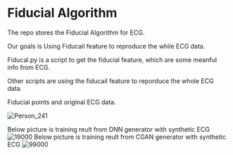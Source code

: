# Fiducial Algorithm
The repo stores the Fiducial Algorithm for ECG.

Our goals is Using Fiducail feature to reproduce the while ECG data.  

Fiducal.py is a script to get the fiducial feature, which are some meanful info from ECG.  

Other scripts are using the fiducail feature to reporduce the whole ECG data.  

Fiducial points and original ECG data.  

![Person_241](https://user-images.githubusercontent.com/86145579/134438436-cfb123f0-ef6d-4718-9581-f27eee9c6501.png)

Below picture is training reult from DNN generator with synthetic ECG
![19000](https://user-images.githubusercontent.com/86145579/134438046-a46e3496-a12d-4af7-bd51-e89d7df77164.png)
Below picture is training reult from CGAN generator with synthetic ECG
![99000](https://user-images.githubusercontent.com/86145579/134438193-6812ee05-dd8c-4bc9-ae8f-fd22a952b905.png)
